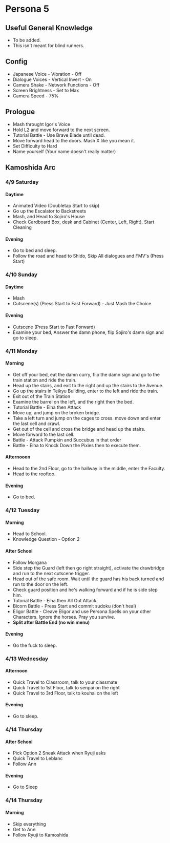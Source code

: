 # Persona 5

## Useful General Knowledge

  * To be added.
  * This isn't meant for blind runners.

## Config
  
  * Japanese Voice - Vibration - Off
  * Dialogue Voices - Vertical Invert - On
  * Camera Shake - Network Functions - Off
  * Screen Brightness - Set to Max
  * Camera Speed - 75%

## Prologue

  * Mash throught Igor's Voice
  * Hold L2 and move forward to the next screen.
  * Tutorial Battle - Use Brave Blade until dead.
  * Move forward head to the doors. Mash X like you mean it.
  * Set Difficulty to Hard
  * Name yourself (Your name doesn't really matter)

## Kamoshida Arc

### 4/9 Saturday

#### Daytime

  * Animated Video (Doubletap Start to skip)
  * Go up the Escalator to Backstreets
  * Mash, and Head to Sojiro's House
  * Check Cardboard Box, desk and Cabinet (Center, Left, Right). Start Cleaning

#### Evening

  * Go to bed and sleep.
  * Follow the road and head to Shido, Skip All dialogues and FMV's (Press Start)

### 4/10 Sunday

#### Daytime
  
  * Mash
  * Cutscene(s) (Press Start to Fast Forward) - Just Mash the Choice

#### Evening

  * Cutscene (Press Start to Fast Forward)
  * Examine your bed, Answer the damn phone, flip Sojiro's damn sign and go to sleep.

### 4/11 Monday

#### Morning

  * Get off your bed, eat the damn curry, flip the damn sign and go to the train station and ride the train.
  * Head up the stairs, and exit to the right and up the stairs to the Avenue. 
  * Go up the stairs in Teikyu Building, enter to the left and ride the train.
  * Exit out of the Train Station
  * Examine the barrel on the left, and the right then the bed.
  * Tutorial Battle - Eiha then Attack
  * Move up, and jump on the broken bridge.
  * Take a left turn and jump on the cages to cross. move down and enter the last cell and crawl.
  * Get out of the cell and cross the bridge and head up the stairs.
  * Move forward to the last cell.
  * Battle - Attack Pumpkin and Succubus in that order
  * Battle - Eiha to Knock Down the Pixies then to execute them.

#### Afternooon

  * Head to the 2nd Floor, go to the hallway in the middle, enter the Faculty.
  * Head to the rooftop.

#### Evening 
  
  * Go to bed.

### 4/12 Tuesday

#### Morning

  * Head to School.
  * Knowledge Question - Option 2

#### After School

  * Follow Morgana
  * Side step the Guard (left then go right straight), activate the drawbridge and run to the next cutscene trigger.
  * Head out of the safe room. Wait until the guard has his back turned and run to the door on the left.
  * Check guard position and he's walking forward and if he is side step him.
  * Tutorial Battle - Eiha then All Out Attack
  * Bicorn Battle - Press Start and commit sudoku (don't heal)
  * Eligor Battle - Cleave Eligor and use Persona Spells on your other Characters. Ignore the horses. Pray you survive.
  * **Split after Battle End (no win menu)**

#### Evening

  * Go the fuck to sleep.

### 4/13 Wednesday

#### Afternoon

  * Quick Travel to Classroom, talk to your classmate
  * Quick Travel to 1st Floor, talk to senpai on the right
  * Quick Travel to 3rd Floor, talk to kouhai on the left

#### Evening

  * Go to sleep.


### 4/14 Thursday

#### After School

  * Pick Option 2 Sneak Attack when Ryuji asks
  * Quick Travel to Leblanc
  * Follow Ann

#### Evening

  * Go to Sleep

### 4/14 Thursday

#### Morning

  * Skip everything
  * Get to Ann
  * Follow Ryuji to Kamoshida


